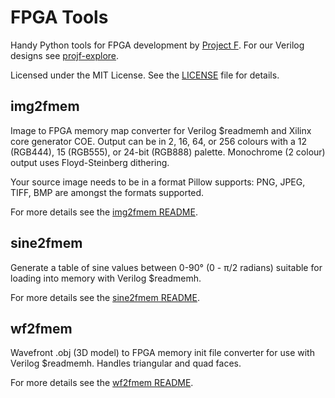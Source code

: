 # FPGA Tools

Handy Python tools for FPGA development by [Project F](https://projectf.io/). For our Verilog designs see [projf-explore](https://github.com/projf/projf-explore).

Licensed under the MIT License. See the [LICENSE](LICENSE) file for details.

## img2fmem

Image to FPGA memory map converter for Verilog $readmemh and Xilinx core generator COE.
Output can be in 2, 16, 64, or 256 colours with a 12 (RGB444), 15 (RGB555), or 24-bit (RGB888) palette. Monochrome (2 colour) output uses Floyd-Steinberg dithering.

Your source image needs to be in a format Pillow supports: PNG, JPEG, TIFF, BMP are amongst the formats supported.

For more details see the [img2fmem README](img2fmem/).

## sine2fmem

Generate a table of sine values between 0-90° (0 - π/2 radians) suitable for
loading into memory with Verilog $readmemh.

For more details see the [sine2fmem README](sine2fmem/).

## wf2fmem

Wavefront .obj (3D model) to FPGA memory init file converter for use with Verilog $readmemh.
Handles triangular and quad faces.

For more details see the [wf2fmem README](wf2fmem/).
